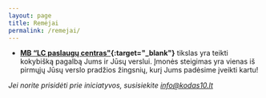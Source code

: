 ```yaml
---
layout: page
title: Remėjai
permalink: /remejai/
---
```


* **[MB “LC paslaugų centras"](http://www.lcpc.lt/ "MB LC paslaugų centras"){:target="_blank"}** tikslas yra teikti kokybišką pagalbą Jums ir Jūsų verslui. Įmonės steigimas yra vienas iš pirmųjų Jūsų verslo pradžios žingsnių, kurį Jums padėsime įveikti kartu!


*Jei norite prisidėti prie iniciatyvos, susisiekite [info@kodas10.lt](mailto:info@kodas10.lt "info@kodas10.lt")*